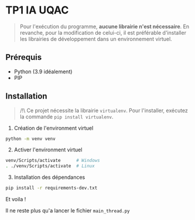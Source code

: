 # TP1 IA UQAC

> Pour l'exécution du programme, **aucune librairie n'est nécessaire**. En revanche, pour la modification de celui-ci, il est préférable d'installer les librairies de développement dans un environnement virtuel.

## Prérequis

- Python (3.9 idéalement)
- PIP
## Installation

> /!\ Ce projet nécessite la librairie `virtualenv`. Pour l'installer, exécutez la commande `pip install virtualenv`.

1. Création de l'environment virtuel

```bash
python -m venv venv
```


2. Activer l'environment virtuel

```bash
venv/Scripts/activate      # Windows
. ./venv/Scripts/activate  # Linux
```

3. Installation des dépendances

```bash
pip install -r requirements-dev.txt
```

Et voila !

Il ne reste plus qu'a lancer le fichier `main_thread.py`